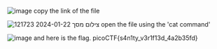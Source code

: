 ![image](https://github.com/SiniKatan/Obedient-Cat-picoCTF/assets/153393575/efd6ae3e-cf51-44a9-be5c-5145648ed990)
copy the link of the file

![צילום מסך 2024-01-22 121723](https://github.com/SiniKatan/Obedient-Cat-picoCTF/assets/153393575/742b915f-ab8d-4238-a381-6cc6b88ed211)
open the file using the 'cat command'

![image](https://github.com/SiniKatan/Obedient-Cat-picoCTF/assets/153393575/915bf1f6-2d1b-40c9-b2d0-9428e3281020)
and here is the flag.
picoCTF{s4n1ty_v3r1f13d_4a2b35fd}
